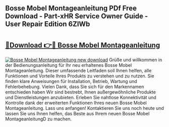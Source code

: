 ## Bosse Mobel Montageanleitung PDf Free Download - Part-xHR Service Owner Guide - User Repair Edition 6ZIWb

# <h2><a href="http://df7zjl.blite.top/?on=Bosse+Mobel+Montageanleitung">🔗Download 👉🔴 Bosse Mobel Montageanleitung</a></h2>

[![Bosse Mobel Montageanleitung new download](https://i.imgur.com/lujVjoI.png)](http://df7zjl.blite.top/?on=Bosse+Mobel+Montageanleitung)
Grüße und willkommen in der Bedienungsanleitung für Ihr neu erhaltenes Bosse Mobel Montageanleitung. Dieser umfassende Leitfaden soll Ihnen helfen, alle Funktionen und Vorteile Ihres Produkts zu verstehen und zu nutzen. Sie finden klare Anweisungen für Installation, Betrieb, Wartung und Fehlerbehebung. Vielen Dank, dass Sie sich für den Markennamen entschieden haben Wir sind bestrebt, Ihnen außergewöhnliche Produkte und Dienstleistungen anzubieten. Erleben Sie nahtlose Konnektivität und Kontrolle dank der erweiterten Funktionen Ihres neuen Bosse Mobel Montageanleitung. Lass uns anfangen! Kontaktieren Sie uns noch heute und lassen Sie uns Ihnen helfen, das Beste aus Ihrem neuen Bosse Mobel MontageanleitungD zu machen.
